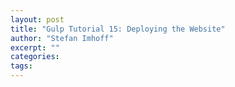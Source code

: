 ```yaml
---
layout: post
title: "Gulp Tutorial 15: Deploying the Website"
author: "Stefan Imhoff"
excerpt: ""
categories:
tags:
---
```


